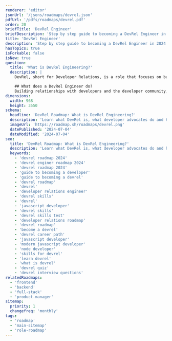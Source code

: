 ```yaml
---
renderer: 'editor'
jsonUrl: '/jsons/roadmaps/devrel.json'
pdfUrl: '/pdfs/roadmaps/devrel.pdf'
order: 20
briefTitle: 'DevRel Engineer'
briefDescription: 'Step by step guide to becoming a DevRel Engineer in 2024'
title: 'DevRel Engineer'
description: 'Step by step guide to becoming a DevRel Engineer in 2024'
hasTopics: true
isForkable: false
isNew: true
question:
  title: 'What is DevRel Engineering?'
  description: |
    DevRel, short for Developer Relations, is a role that focuses on building relationships with developers and the developer community. DevRel professionals work to create a positive developer experience by providing technical resources, support, and advocacy. They often represent a company or organization at developer events, conferences, and online forums, and help developers understand and use the company's products and services. DevRel roles can vary widely depending on the organization, but typically involve a mix of technical expertise, communication skills, and community building.

    ## What does a DevRel Engineer do?
    Building relationships with developers and the developer community, creating technical resources and content, representing the company at events and conferences, providing support and advocacy for developers, and helping developers understand and use the company's products and services.
dimensions:
  width: 968
  height: 3550
schema:
  headline: 'DevRel Roadmap: What is DevRel Engineering?'
  description: 'Learn what DevRel is, what developer advocates do and how to become one using our community-driven roadmap.'
  imageUrl: 'https://roadmap.sh/roadmaps/devrel.png'
  datePublished: '2024-07-04'
  dateModified: '2024-07-04'
seo:
  title: 'DevRel Roadmap: What is DevRel Engineering?'
  description: 'Learn what DevRel is, what developer advocates do and how to become one using our community-driven roadmap.'
  keywords:
    - 'devrel roadmap 2024'
    - 'devrel enginer roadmap 2024'
    - 'devrel roadmap 2024'
    - 'guide to becoming a developer'
    - 'guide to becoming a devrel'
    - 'devrel roadmap'
    - 'devrel'
    - 'developer relations engineer'
    - 'devrel skills'
    - 'devrel'
    - 'javascript developer'
    - 'devrel skills'
    - 'devrel skills test'
    - 'developer relations roadmap'
    - 'devrel roadmap'
    - 'become a devrel'
    - 'devrel career path'
    - 'javascript developer'
    - 'modern javascript developer'
    - 'node developer'
    - 'skills for devrel'
    - 'learn devrel'
    - 'what is devrel'
    - 'devrel quiz'
    - 'devrel interview questions'
relatedRoadmaps:
  - 'frontend'
  - 'backend'
  - 'full-stack'
  - 'product-manager'
sitemap:
  priority: 1
  changefreq: 'monthly'
tags:
  - 'roadmap'
  - 'main-sitemap'
  - 'role-roadmap'
---
```

